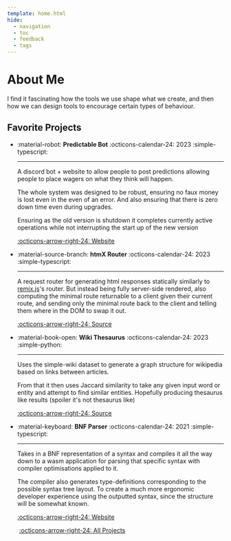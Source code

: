 ```yaml
---
template: home.html
hide:
  - navigation
  - toc
  - feedback
  - tags
---
```


# About Me

I find it fascinating how the tools we use shape what we create, and then how we can design tools to encourage certain types of behaviour.

## Favorite Projects

<div class="card-grid project" large actionable markdown>

- <span>:material-robot: __Predictable Bot__
    <span class="date">:octicons-calendar-24: 2023</span></span>
    <span>:simple-typescript:</span>

    ---

    A discord bot + website to allow people to post predictions allowing people to place wagers on what they think will happen.

    The whole system was designed to be robust, ensuring no faux money is lost even in the even of an error.
    And also ensuring that there is zero down time even during upgrades.

    Ensuring as the old version is shutdown it completes currently active operations while not interrupting the start up of the new version

    [:octicons-arrow-right-24: Website](https://predictable.ajanibilby.com/)

- <span>:material-source-branch: __htmX Router__
    <span class="date">:octicons-calendar-24: 2023</span></span>
    <span>:simple-typescript:</span>

    ---

    A request router for generating html responses statically similarly to [remix.js](https://remix.run/docs/en/main/guides/routing)'s router.
    But instead being fully server-side rendered, also computing the minimal route returnable to a client given their current route,
    and sending only the minimal route back to the client and telling them where in the DOM to swap it out.

    [:octicons-arrow-right-24: Source](https://github.com/AjaniBilby/htmx-router)

- <span>:material-book-open: __Wiki Thesaurus__
    <span class="date">:octicons-calendar-24: 2023</span></span>
    <span>:simple-python:</span>

    ---

    Uses the simple-wiki dataset to generate a graph structure for wikipedia based on links between articles.

    From that it then uses Jaccard similarity to take any given input word or entity and attempt to find similar entities.
    Hopefully producing thesaurus like results (spoiler it's not thesaurus like)

    [:octicons-arrow-right-24: Source](https://github.com/AjaniBilby/wiki-thesaurus)

- <span>:material-keyboard: __BNF Parser__
    <span class="date">:octicons-calendar-24: 2021</span></span>
    <span>:simple-typescript:</span>

    ---

    Takes in a BNF representation of a syntax and compiles it all the way down to a wasm application for parsing that specific syntax with compiler optimisations applied to it.
    
    The compiler also generates type-definitions corresponding to the possible syntax tree layout.
    To create a much more ergonomic developer experience using the outputted syntax, since the structure will be somewhat known.

    [:octicons-arrow-right-24: Website](https://bnf-parser.ajanibilby.com)

</div>

<div markdown style="margin-left: 2em">

  [:octicons-arrow-right-24: All Projects](/project)

</div>